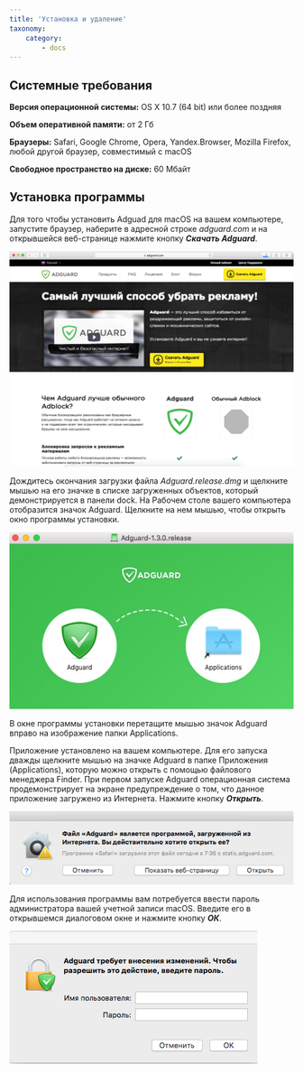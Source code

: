 ```yaml
---
title: 'Установка и удаление'
taxonomy:
    category:
        - docs
---
```


## Системные требования

**Версия операционной системы:** OS X 10.7 (64 bit) или более поздняя

**Объем оперативной памяти:**	от 2 Гб

**Браузеры:**	Safari, Google Chrome, Opera, Yandex.Browser, Mozilla Firefox, любой другой браузер, совместимый с macOS

**Свободное пространство на диске:** 60 Мбайт


## Установка программы

Для того чтобы установить Adguad для macOS на вашем компьютере, запустите браузер, наберите в адресной строке _adguard.com_ и на открывшейся веб-странице нажмите кнопку **_Скачать Adguard_**.

![](adguard_mac_1.png?cropResize=800,600)

Дождитесь окончания загрузки файла _Adguard.release.dmg_ и щелкните мышью на его значке в списке загруженных объектов, который демонстрируется в панели dock. На Рабочем столе вашего компьютера отобразится значок Adguard. Щелкните на нем мышью, чтобы открыть окно программы установки.

![](adguard_mac_2.png)

В окне программы установки перетащите мышью значок Adguard вправо на изображение папки Applications. 

Приложение установлено на вашем компьютере. Для его запуска дважды щелкните мышью на значке Adguard в папке Приложения (Applications), которую можно открыть с помощью файлового менеджера Finder. При первом запуске Adguard операционная система продемонстрирует на экране предупреждение о том, что данное приложение загружено из Интернета. Нажмите кнопку **_Открыть_**.

![](adguard_mac_3.png)

Для использования программы вам потребуется ввести пароль администратора вашей учетной записи macOS. Введите его в открывшемся диалоговом окне и нажмите кнопку **_ОК_**.

![](adguard_mac_4.png)
